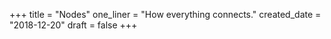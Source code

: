 +++
title = "Nodes"
one_liner = "How everything connects."
created_date = "2018-12-20"
draft = false
+++
